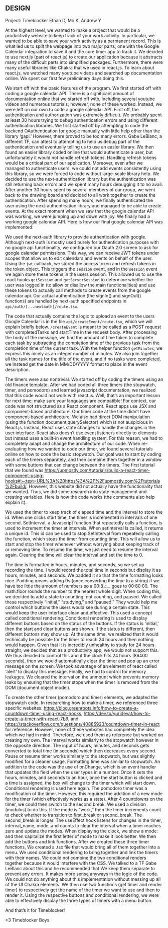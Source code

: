 ## DESIGN
Project: Timeblocker
Ethan D, Mo K, Andrew Y

At the highest level, we wanted to make a project that would be a productivity website to keep track of your work activity. In particular, we wanted to be able to save your work activity as a permanent record. This is what led us to split the webpage into two major parts, one with the Google Calendar integration to save it and the core timer app to track it.
We decided to use next.js (part of react.js) to create our application because it abstracts many of the difficult parts into simplified packages. Furthermore, there were many useful libraries like Chakra that we used in react.js. To learn about react.js, we watched many youtube videos and searched up documentation online. We spent our first few preliminary days doing this.


We start off with the basic features of the program. We first started off with coding a google calendar API. There is a significant amount of documentation online that we started off with, including several youtube videos and numerous tutorials; however, none of these worked. Instead, we were left on our own to code a google calendar API. First off, the authentication and authorization was extremely difficult. We probably spent at least 30 hours trying to debug authentication errors and using different authentication libraries. We first started off by attempting to code the backend OAuthentication for google manually with little help other than the library ‘gapi.’ However, there proved to be too many errors. Gabe LeBlanc, a different TF, can attest to attempting to help us debug part of the authentication and eventually telling us to use an easier library. We then found an easier library coded online that would authenticate a user, but unfortunately it would not handle refresh tokens. Handling refresh tokens would be a critical part of our application. Moreover, even after we managed to authenticate users, we could not add events consistently using this library, so we were forced to code without large-scale library help. We decided to use the next-authentication library but the authentication was still returning back errors and we spent many hours debugging it to no avail. After another 30 hours spent by several members of our group, we went back to the drawing board and decided to all work together to create the authentication. After spending many hours, we finally authenticated the user using the next-authentication library and managed to be able to create events. At the exact moment when we saw that the google calendar API was working, we were jumping up and down with joy. We finally had a working google calendar API. Here is how our final google calendar API was implemented:


We used the next-auth library to provide authentication with google. Although next-auth is mostly used purely for authentication purposes with no google api functionality, we configured our Oauth 2.0 screen to ask for google calendar permissions. This way, we can receive JWT tokens under scopes that allow us to edit calendars and events on behalf of the user. Using the `jwt` callback, we stored the access token and refresh tokens in the token object. This triggers the `session` event, and in the `session` event we again store these tokens in the users session. This allowed us to use the react hooks `getSession` and `getServerSession` to determine whether the user was logged in (to allow or disallow the main functionalities) and use these tokens to actually call methods to create events from the google calendar api. Our actual authentication (the signIn() and signOut() functions) are handled by next-auth specified endpoints in `api/auth/[...nextauth]/route.tsx`.


The code that actually contains the logic to upload an event to the users Google Calendar is in the file `api/createEvent/route.tsx`, which we will explain briefly below. `/createEvent` is meant to be called as a POST request with completedTasks and startTime in the request body. After processing the body of the message, we find the amount of time taken to complete each task by subtracting the completion time of the previous task from the completion time of the current task. With the helper function `getMinutes`, we express this nicely as an integer number of minutes. We also join together all the task names for the title of the event, and if no tasks were completed, we instead get the date in MM/DD/YYYY format to place in the event description. 


The timers were also nontrivial. We started off by coding the timers using an old finance template. After we had coded all three timers (the stopwatch, timer, and pomodoro) and learned javascript documentation, we realized that this code would not work with react.js. Well, that’s an important lesson for next time: make sure your languages are compatible! For context, our code was not structured as a React component. React apps use JSX and component-based architecture. Our timer code at the time didn’t have component-based architecture. We also had direct DOM manipulation (using the function document.querySelector) which is not auspicious in React.js. Instead, React uses state changes to handle the changes in the user interface. React also doesn’t use event listeners directly to elements but instead uses a built-in event handling system. For this reason, we had to completely adapt and change the architecture of our code. When re-evaluating how we wanted to code our timer, we found several tutorials online on how to code the basic stopwatch. Our goal was to start by coding each of the timers separately, and then combine them together in a window with some buttons that can change between the timers. The first tutorial that we found was https://upmostly.com/tutorials/build-a-react-timer-component-using-hooks#:~:text=URL%3A%20https%3A%2F%2Fupmostly.com%2Ftutorials%2Fbuild/. However, this website did not actually have the functionality that we wanted. Thus, we did some research into state management and creating variables. Here is how the code works (the comments also help explain it). 


We used the timer to keep track of elapsed time and the interval to store the id. When one clicks start time, the timer is incremented in intervals of one second. SetInterval, a Javascript function that repeatedly calls a function, is used to increment the timer at intervals. When setInterval is called, it returns a unique id. This id can be used to stop SetInterval from repeatedly calling the function, which stops the timer from counting time. This will allow us to start and stop the timer whenever without worrying about keeping track of or removing time. To resume the time, we just need to resume the interval again. Clearing the time will clear the interval and set the time to 0.


The time is formatted in hours, minutes, and seconds, so we set up recording the time. I would record the total time in seconds but display it as hours, minutes, and seconds. We padded it so that the time formatting looks nice. Padding means adding 0s (once converting the time to a string) if we have too little the amount of numbers so a 00:8_:__   goes to 00:80:00. The math.floor rounds the number to the nearest whole digit.
When coding this, we decided to add a state to counting, not counting, and paused. We called these respectively “initial,” “studying,” and “paused.” They would help me control which buttons the users would see during a certain state. This would keep the user interface clean and effective. This used a concept called conditional rendering. Conditional rendering is used to display different buttons based on the status of the buttons. If the status is ‘initial,’ then the start and clear buttons are shown. If the status is different, then different buttons may show up. At the same time, we realized that it would technically be possible for the timer to reach 24 hours and then nothing would happen. Given that it is incredibly unhealthy to study for 24 hours straight, we decided that as a productivity app, we would not support this. We thus decided to control this and if the clock hits 24 hours (86400 seconds), then we would automatically clear the timer and pop up an error message on the screen. We took advantage of an element of react called ‘alert’ to display this message. Finally, we had to control for memory leakages. We cleared the interval on the unmount which prevents memory leaks by ensuring that the timer stops when the timer is removed from the DOM (document object model). 


To create the other timer (pomodoro and timer) elements, we adapted the stopwatch code. In researching how to make a timer, we referenced three specific websites: https://blog.greenroots.info/how-to-create-a-countdown-timer-using-react-hooks, https://dev.to/yuridevat/how-to-create-a-timer-with-react-7b9, and https://stackoverflow.com/questions/40885923/countdown-timer-in-react for reference. However, none of these websites had completely the idea which we had in mind. Therefore, we used them as reference but worked on creating my own. The interval works similarly to the stopwatch however in the opposite direction. The input of hours, minutes, and seconds gets converted to total time (in seconds) which then decreases every second. Pause or resume timer works similarly to the stopwatch, but was slightly modified for a cleaner usage. Formatting time was similar to stopwatch. An addition to the code was the use of onChange, which is an event handler that updates the field when the user types in a number. Once it sets the hours, minutes, and seconds to an hour, once the start button is clicked and a time is assigned, the box will change to the timer which will start down. Conditional rendering is used here again. 
The pomodoro timer was a modification of the timer. However, this required the addition of a new mode for the timer (which effectively works as a state). After 4 countdowns on the timer, we could then switch to the second break. We used a division (modulus) to do this. If the mode is “work,” then the timer increments count to check whether to transition to first_break or second_break. The second_break is longer. The useEffect hook listens for changes in the timer, interval_name, mode, and counts to clear the interval when a timer reaches zero and update the modes. When displaying the clock, we show a mode: and then capitalize the first letter of mode to make it look better. We then add the buttons and link functions. 
After we created these three timer functions, We created a .tsx file that would bring all of them together into a menu. We used conditional rendering to bring together and link the timers with their names. We could not combine the two conditional renders together because it would interfere with the CSS. We talked to a TF Gabe LeBlanc about this and he recommended that We keep them separate to prevent any errors. It makes more sense anyways in the logic of the code. We could not do anything about this implementation without messing up all of the UI Chakra elements. We then use two functions (get timer and render timer) to respectively get the name of the timer we want to use and then to render it. Using the respective buttons and conditional rendering, we were able to effectively display the three types of timers with a menu button.

And that’s it for Timeblocker!

<3 Timeblocker Boys

